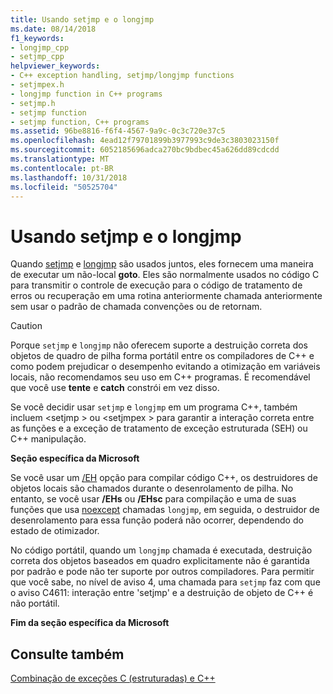 ```yaml
---
title: Usando setjmp e o longjmp
ms.date: 08/14/2018
f1_keywords:
- longjmp_cpp
- setjmp_cpp
helpviewer_keywords:
- C++ exception handling, setjmp/longjmp functions
- setjmpex.h
- longjmp function in C++ programs
- setjmp.h
- setjmp function
- setjmp function, C++ programs
ms.assetid: 96be8816-f6f4-4567-9a9c-0c3c720e37c5
ms.openlocfilehash: 4ead12f79701899b3977993c9de3c3803023150f
ms.sourcegitcommit: 6052185696adca270bc9bdbec45a626dd89cdcdd
ms.translationtype: MT
ms.contentlocale: pt-BR
ms.lasthandoff: 10/31/2018
ms.locfileid: "50525704"
---
```

# <a name="using-setjmp-and-longjmp"></a>Usando setjmp e o longjmp

Quando [setjmp](../c-runtime-library/reference/setjmp.md) e [longjmp](../c-runtime-library/reference/longjmp.md) são usados juntos, eles fornecem uma maneira de executar um não-local **goto**. Eles são normalmente usados no código C para transmitir o controle de execução para o código de tratamento de erros ou recuperação em uma rotina anteriormente chamada anteriormente sem usar o padrão de chamada convenções ou de retornam.

> [!CAUTION]
> Porque `setjmp` e `longjmp` não oferecem suporte a destruição correta dos objetos de quadro de pilha forma portátil entre os compiladores de C++ e como podem prejudicar o desempenho evitando a otimização em variáveis locais, não recomendamos seu uso em C++ programas. É recomendável que você use **tente** e **catch** constrói em vez disso.

Se você decidir usar `setjmp` e `longjmp` em um programa C++, também incluem \<setjmp > ou \<setjmpex > para garantir a interação correta entre as funções e a exceção de tratamento de exceção estruturada (SEH) ou C++ manipulação.

**Seção específica da Microsoft**

Se você usar um [/EH](../build/reference/eh-exception-handling-model.md) opção para compilar código C++, os destruidores de objetos locais são chamados durante o desenrolamento de pilha. No entanto, se você usar **/EHs** ou **/EHsc** para compilação e uma de suas funções que usa [noexcept](../cpp/noexcept-cpp.md) chamadas `longjmp`, em seguida, o destruidor de desenrolamento para essa função poderá não ocorrer, dependendo do estado de otimizador.

No código portátil, quando um `longjmp` chamada é executada, destruição correta dos objetos baseados em quadro explicitamente não é garantida por padrão e pode não ter suporte por outros compiladores. Para permitir que você sabe, no nível de aviso 4, uma chamada para `setjmp` faz com que o aviso C4611: interação entre 'setjmp' e a destruição de objeto de C++ é não portátil.

**Fim da seção específica da Microsoft**

## <a name="see-also"></a>Consulte também

[Combinação de exceções C (estruturadas) e C++](../cpp/mixing-c-structured-and-cpp-exceptions.md)
